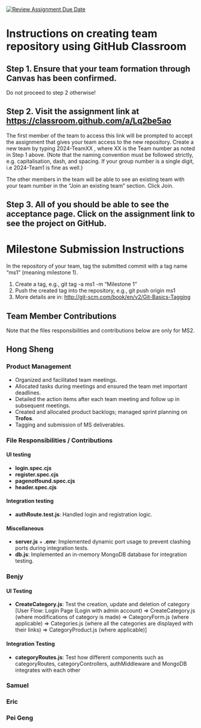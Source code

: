 [![Review Assignment Due Date](https://classroom.github.com/assets/deadline-readme-button-22041afd0340ce965d47ae6ef1cefeee28c7c493a6346c4f15d667ab976d596c.svg)](https://classroom.github.com/a/Lq2be5ao)
# Instructions on creating team repository using GitHub Classroom
## Step 1. Ensure that your team formation through Canvas has been confirmed.
Do not proceed to step 2 otherwise!

## Step 2. Visit the assignment link at https://classroom.github.com/a/Lq2be5ao
The first member of the team to access this link will be prompted to accept the assignment that gives your team access to the new repository.
Create a new team by typing 2024-TeamXX , where XX is the Team number as noted in Step 1 above. 
(Note that the naming convention must be followed strictly, e.g. capitalisation, dash, and spacing. 
If your group number is a single digit, i.e 2024-Team1 is fine as well.)

The other members in the team will be able to see an existing team with your team number in the “Join an existing team” section. Click Join.

## Step 3. All of you should be able to see the acceptance page. Click on the assignment link to see the project on GitHub.

# Milestone Submission Instructions
In the repository of your team, tag the submitted commit with a tag name “ms1” (meaning milestone 1). 
1. Create a tag, e.g., git tag -a ms1 -m “Milestone 1”
2. Push the created tag into the repository, e.g., git push origin ms1
3. More details are in: http://git-scm.com/book/en/v2/Git-Basics-Tagging

## Team Member Contributions
Note that the files responsibilities and contributions below are only for MS2.

## Hong Sheng

### Product Management
- Organized and facilitated team meetings.
- Allocated tasks during meetings and ensured the team met important deadlines.
- Detailed the action items after each team meeting and follow up in subsequent meetings.
- Created and allocated product backlogs; managed sprint planning on **Trofos**.
- Tagging and submission of MS deliverables.

### File Responsibilities / Contributions

#### UI testing
- **login.spec.cjs**
- **register.spec.cjs**
- **pagenotfound.spec.cjs**
- **header.spec.cjs**

#### Integration testing
- **authRoute.test.js**: Handled login and registration logic.

#### Miscellaneous
- **server.js** + **.env**: Implemented dynamic port usage to prevent clashing ports during integration tests.
- **db.js**: Implemented an in-memory MongoDB database for integration testing.

### Benjy
#### UI Testing
- **CreateCategory.js**: Test the creation, update and deletion of category [User Flow: Login Page (Login with admin account) => CreateCategory.js (where modifications of category is made) => CategoryForm.js (where applicable) => Categories.js (where all the categories are displayed with their links) => CategoryProduct.js (where applicable)]

#### Integration Testing
- **categoryRoutes.js**: Test how different components such as categoryRoutes, categoryControllers, authMiddleware and MongoDB integrates with each other

### Samuel

### Eric

### Pei Geng
